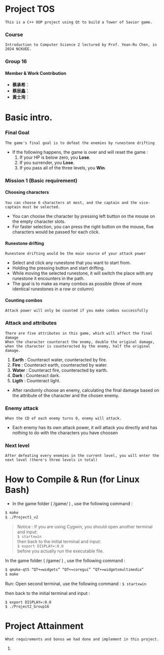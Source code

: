 # Project TOS
    This is a C++ OOP project using Qt to build a Tower of Savior game.

### Course
    Introduction to Computer Science 2 lectured by Prof. Yean-Ru Chen, in 2024 NCKUEE.

### Group 16
#### Member & Work Contribution
- **蔡承希**：
- **蔡辰鑫**：
- **黃士洵**：

# Basic intro.

### Final Goal
    The game's final goal is to defeat the enemies by runestone drifting
- If the following happens, the game is over and will reset the game : 
    1. If your HP is below zero, you **Lose**.
    2. If you surrender, you **Lose**.
    4. If you pass all of the three levels, you **Win**.

### Mission 1 (Basic requirement)
#### Choosing characters
    You can choose 6 characters at most, and the captain and the vice-captain must be selected.
- You can choose the character by pressing left button on the mouse on the empty character slots.
- For faster selection, you can press the right button on the mouse, five characters would be passed for each click.  

#### Runestone drifting
    Runestone drifting would be the main source of your attack power
- Select and click any runestone that you want to start from.
- Holding the pressing button and start drifting.
- While moving the selected runestone, it will switch the place with any runestone it encounters in the path.
- The goal is to make as many combos as possible (three of more identical runestones in a row or column)

#### Counting combos
    Attack power will only be counted if you make combos successfully
    

### Attack and attributes
    There are five attributes in this game, which will affect the final damage
    When the character counteract the enemy, double the original damage, when the character is counteracted by the enemy, half the original damage.
1. **Earth** : Counteract water, counteracted by fire.
2. **Fire** : Counteract earth, counteracted by water.
3. **Water** : Counteract fire, counteracted by earth.
4. **Dark** : Counteract dark.
5. **Ligth** : Counteract light.
- After randomly choose an enemy, calculating the final damage based on the attribute of the character and the chosen enemy.
  

### Enemy attack
    When the CD of each enemy turns 0, enemy will attack.
- Each enemy has its own attack power, it will attack you directly and has nothing to do with the characters you have choosen

### Next level
    After defeating every enemies in the current level, you will enter the next level (there's three levels in total)


# How to Compile & Run (for Linux Bash)
- In the game folder ( /game/ ) , use the following command :
```bash
$ make
$ ./Project1_v2
```
> Notice : If you are using Cygwin, you should open another terminal and input:<br> 
```$ startxwin```<br>
then back to the initial terminal and input:<br>
```$ export DISPLAY=:0.0```<br>
before you actually run the executable file.

In the game folder ( /game/ ) , use the following command :
```bash
$ qmake-qt5 “QT+=widgets” “QT+=coregui” “QT+=widgetsmultimedia”
$ make
```
Run:
Open second terminal, use the following command :
```$ startxwin```

then back to the initial terminal and input :
```
$ export DISPLAY=:0.0
$ ./Project2_Group16
```


# Project Attainment
    What requirements and bonus we had done and implement in this project.
1. 

